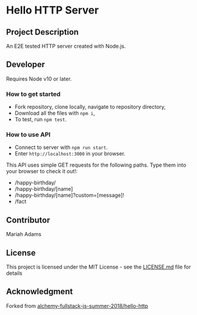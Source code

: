 # Hello HTTP Server

## Project Description
An E2E tested HTTP server created with Node.js. 


## Developer
Requires Node v10 or later.

### How to get started
* Fork repository, clone locally, navigate to repository directory,
* Download all the files with `npm i`,
* To test, run `npm test`. 

### How to use API
* Connect to server with `npm run start`.
* Enter `http://localhost:3000` in your browser.

This API uses simple GET requests for the following paths. Type them into your browser to check it out!:
* /happy-birthday/ 
* /happy-birthday/[name] 
* /happy-birthday/[name]?custom=[message]! 
* /fact

## Contributor
Mariah Adams

## License
This project is licensed under the MIT License - see the [LICENSE.md](LICENSE.md) file for details

## Acknowledgment 
Forked from [alchemy-fullstack-js-summer-2018/hello-http](https://github.com/alchemy-fullstack-js-summer-2018/hello-http)